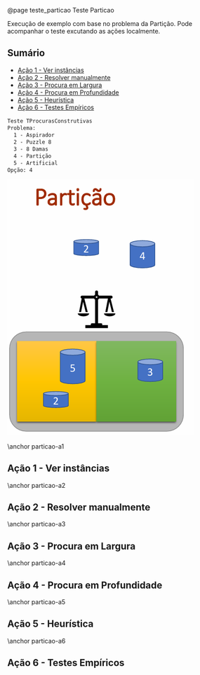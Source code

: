 @page teste_particao Teste Particao

Execução de exemplo com base no problema da Partição. Pode acompanhar o teste excutando as ações localmente.

## Sumário

- [Ação 1 - Ver instâncias](#particao-a1)
- [Ação 2 - Resolver manualmente](#particao-a2)
- [Ação 3 - Procura em Largura](#particao-a3)
- [Ação 4 - Procura em Profundidade](#particao-a4)
- [Ação 5 - Heurística](#particao-a5)
- [Ação 6 - Testes Empíricos](#particao-a6)


```entrada
Teste TProcurasConstrutivas
Problema:
  1 - Aspirador
  2 - Puzzle 8
  3 - 8 Damas
  4 - Partição
  5 - Artificial
Opção: 4
```

![Partição - separe os números em duas partes iguais](docs/images/particao.png)


\anchor particao-a1
## Ação 1 - Ver instâncias

\anchor particao-a2
## Ação 2 - Resolver manualmente

\anchor particao-a3
## Ação 3 - Procura em Largura

\anchor particao-a4
## Ação 4 - Procura em Profundidade

\anchor particao-a5
## Ação 5 - Heurística

\anchor particao-a6
## Ação 6 - Testes Empíricos

